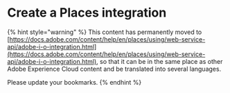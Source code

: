 # Create a Places integration

{% hint style="warning" %}
This content has permanently moved to [https://docs.adobe.com/content/help/en/places/using/web-service-api/adobe-i-o-integration.html](https://docs.adobe.com/content/help/en/places/using/web-service-api/adobe-i-o-integration.html), so that it can be in the same place as other Adobe Experience Cloud content and be translated into several languages. 

Please update your bookmarks.
{% endhint %}



